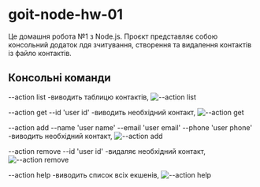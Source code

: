 # goit-node-hw-01

Це домашня робота №1 з Node.js. Проєкт представляє собою консольний додаток лдя зчитування,
створення та видалення контактів із файло контактів.

## Консольні команди

--action list -виводить таблицю контактів, ![--action list](https://i.ibb.co/XpZtnMr/list.png)

--action get --id 'user id' -виводить необхідний контакт,
![--action get](https://i.ibb.co/F8Mt3hC/get.png)

--action add --name 'user name' --email 'user email' --phone 'user phone' -виводить необхідний
контакт, ![--action add](https://i.ibb.co/2yxLV43/add.png)

--action remove --id 'user id' -видаляє необхідний контакт,
![--action remove](https://i.ibb.co/hCn9FHw/remove.png)

--action help -виводить список всіх екшенів, ![--action help](https://i.ibb.co/t4B2chW/help.png)
